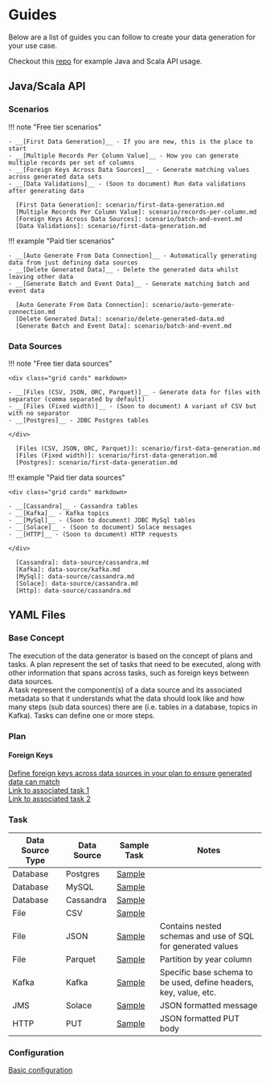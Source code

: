 # Guides

Below are a list of guides you can follow to create your data generation for your use case.
  
Checkout this [repo](https://github.com/pflooky/data-caterer-example) for example Java and Scala API usage.

## Java/Scala API

### Scenarios

!!! note "Free tier scenarios"

    - __[First Data Generation]__ - If you are new, this is the place to start
    - __[Multiple Records Per Column Value]__ - How you can generate multiple records per set of columns
    - __[Foreign Keys Across Data Sources]__ - Generate matching values across generated data sets
    - __[Data Validations]__ - (Soon to document) Run data validations after generating data

      [First Data Generation]: scenario/first-data-generation.md
      [Multiple Records Per Column Value]: scenario/records-per-column.md
      [Foreign Keys Across Data Sources]: scenario/batch-and-event.md
      [Data Validations]: scenario/first-data-generation.md

!!! example "Paid tier scenarios"

    - __[Auto Generate From Data Connection]__ - Automatically generating data from just defining data sources
    - __[Delete Generated Data]__ - Delete the generated data whilst leaving other data
    - __[Generate Batch and Event Data]__ - Generate matching batch and event data

      [Auto Generate From Data Connection]: scenario/auto-generate-connection.md
      [Delete Generated Data]: scenario/delete-generated-data.md
      [Generate Batch and Event Data]: scenario/batch-and-event.md
  
### Data Sources

!!! note "Free tier data sources"

    <div class="grid cards" markdown>

    - __[Files (CSV, JSON, ORC, Parquet)]__ - Generate data for files with separator (comma separated by default)
    - __[Files (Fixed width)]__ - (Soon to document) A variant of CSV but with no separator
    - __[Postgres]__ - JDBC Postgres tables

    </div>

      [Files (CSV, JSON, ORC, Parquet)]: scenario/first-data-generation.md
      [Files (Fixed width)]: scenario/first-data-generation.md
      [Postgres]: scenario/first-data-generation.md

!!! example "Paid tier data sources"

    <div class="grid cards" markdown>

    - __[Cassandra]__ - Cassandra tables
    - __[Kafka]__ - Kafka topics
    - __[MySql]__ - (Soon to document) JDBC MySql tables
    - __[Solace]__ - (Soon to document) Solace messages
    - __[HTTP]__ - (Soon to document) HTTP requests

    </div>

      [Cassandra]: data-source/cassandra.md
      [Kafka]: data-source/kafka.md
      [MySql]: data-source/cassandra.md
      [Solace]: data-source/cassandra.md
      [Http]: data-source/cassandra.md

## YAML Files

### Base Concept

The execution of the data generator is based on the concept of plans and tasks. A plan represent the set of tasks that need to be executed, 
along with other information that spans across tasks, such as foreign keys between data sources.  
A task represent the component(s) of a data source and its associated metadata so that it understands what the data should look like 
and how many steps (sub data sources) there are (i.e. tables in a database, topics in Kafka). Tasks can define one or more steps.

### Plan

#### Foreign Keys

[Define foreign keys across data sources in your plan to ensure generated data can match](https://github.com/pflooky/data-caterer-example/blob/main/docker/data/custom/plan/foreign-key-example.yaml)  
[Link to associated task 1](https://github.com/pflooky/data-caterer-example/blob/main/docker/data/custom/task/file/json/json-account-task.yaml)  
[Link to associated task 2](https://github.com/pflooky/data-caterer-example/blob/main/docker/data/custom/task/jdbc/postgres/postgres-account-task.yaml)

### Task

| Data Source Type | Data Source | Sample Task                                                                                                                            | Notes                                                             |
|------------------|-------------|----------------------------------------------------------------------------------------------------------------------------------------|-------------------------------------------------------------------|
| Database         | Postgres    | [Sample](https://github.com/pflooky/data-caterer-example/blob/main/docker/data/custom/task/jdbc/postgres/postgres-account-task.yaml)   |                                                                   |
| Database         | MySQL       | [Sample](https://github.com/pflooky/data-caterer-example/blob/main/docker/data/custom/task/jdbc/mysql/mysql-account-task.yaml)         |                                                                   |
| Database         | Cassandra   | [Sample](https://github.com/pflooky/data-caterer-example/blob/main/docker/data/custom/task/cassandra/cassandra-customer-task.yaml)     |                                                                   |
| File             | CSV         | [Sample](https://github.com/pflooky/data-caterer-example/blob/main/docker/data/custom/task/file/csv/csv-transaction-task.yaml)         |                                                                   |
| File             | JSON        | [Sample](https://github.com/pflooky/data-caterer-example/blob/main/docker/data/custom/task/file/json/json-account-task.yaml)           | Contains nested schemas and use of SQL for generated values       |
| File             | Parquet     | [Sample](https://github.com/pflooky/data-caterer-example/blob/main/docker/data/custom/task/file/parquet/parquet-transaction-task.yaml) | Partition by year column                                          |
| Kafka            | Kafka       | [Sample](https://github.com/pflooky/data-caterer-example/blob/main/docker/data/custom/task/kafka/kafka-account-task.yaml)              | Specific base schema to be used, define headers, key, value, etc. |
| JMS              | Solace      | [Sample](https://github.com/pflooky/data-caterer-example/blob/main/docker/data/custom/task/jms/solace/jms-account-task.yaml)           | JSON formatted message                                            |
| HTTP             | PUT         | [Sample](https://github.com/pflooky/data-caterer-example/blob/main/docker/data/custom/task/http/http-account-task.yaml)                | JSON formatted PUT body                                           |


### Configuration

[Basic configuration](https://github.com/pflooky/data-caterer-example/blob/main/docker/data/custom/application.conf)
